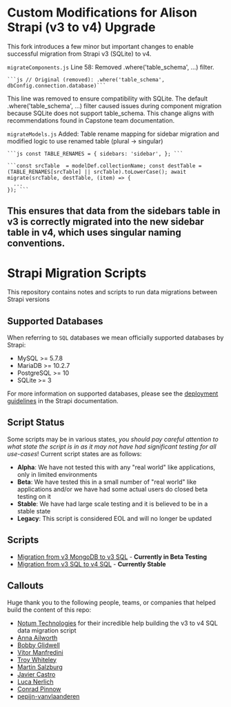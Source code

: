 # Custom Modifications for Alison Strapi (v3 to v4) Upgrade
This fork introduces a few minor but important changes to enable successful migration from Strapi v3 (SQLite) to v4.

```migrateComponents.js```
Line 58: Removed .where('table_schema', ...) filter.

<pre><code>```js // Original (removed): .where('table_schema', dbConfig.connection.database)``` </code></pre>

This line was removed to ensure compatibility with SQLite. The default .where('table_schema', …) filter caused issues during component migration because SQLite does not support table_schema. This change aligns with recommendations found in Capstone team documentation.

```migrateModels.js```
Added: Table rename mapping for sidebar migration and modified logic to use renamed table (plural → singular)

<pre><code>```js const TABLE_RENAMES = { sidebars: 'sidebar', }; ``` </code></pre>
<pre><code>```const srcTable  = modelDef.collectionName; const destTable = (TABLE_RENAMES[srcTable] || srcTable).toLowerCase(); await migrate(srcTable, destTable, (item) => {
  ...
}); ``` </code></pre>

This ensures that data from the sidebars table in v3 is correctly migrated into the new sidebar table in v4, which uses singular naming conventions.
---

# Strapi Migration Scripts

This repository contains notes and scripts to run data migrations between Strapi versions

## Supported Databases

When referring to `SQL` databases we mean officially supported databases by Strapi:

- MySQL >= 5.7.8
- MariaDB >= 10.2.7
- PostgreSQL >= 10
- SQLite >= 3

For more information on supported databases, please see the [deployment guidelines](https://docs.strapi.io/developer-docs/latest/setup-deployment-guides/deployment.html#general-guidelines) in the Strapi documentation.

## Script Status

Some scripts may be in various states, *you should pay careful attention to what state the script is in as it may not have had significant testing for all use-cases*! Current script states are as follows:

- **Alpha**: We have not tested this with any "real world" like applications, only in limited environments
- **Beta**: We have tested this in a small number of "real world" like applications and/or we have had some actual users do closed beta testing on it
- **Stable**: We have had large scale testing and it is believed to be in a stable state
- **Legacy**: This script is considered EOL and will no longer be updated

## Scripts

- [Migration from v3 MongoDB to v3 SQL](./v3-mongodb-v3-sql/README.md) - **Currently in Beta Testing**
- [Migration from v3 SQL to v4 SQL](./v3-sql-v4-sql/README.md) - **Currently Stable**

## Callouts

Huge thank you to the following people, teams, or companies that helped build the content of this repo:

- [Notum Technologies](https://notum.cz/en/) for their incredible help building the v3 to v4 SQL data migration script
- [Anna Ailworth](https://github.com/aailworth)
- [Bobby Glidwell](https://github.com/bglidwell)
- [Vítor Manfredini](https://github.com/vitormanfredini)
- [Troy Whiteley](https://github.com/dawnerd)
- [Martin Salzburg](https://github.com/msalzburg)
- [Javier Castro](https://github.com/jacargentina)
- [Luca Nerlich](https://github.com/LucaNerlich)
- [Conrad Pinnow](https://github.com/ConradP)
- [pepijn-vanvlaanderen](https://github.com/pepijn-vanvlaanderen)

